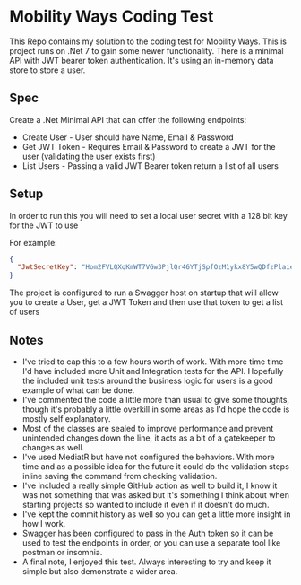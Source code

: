 # Mobility Ways Coding Test
This Repo contains my solution to the coding test for Mobility Ways. This is project runs on .Net 7 to gain some newer functionality. There is a minimal API with JWT bearer token authentication. It's using an in-memory data store to store a user.

## Spec
Create a .Net Minimal API that can offer the following endpoints:
- Create User - User should have Name, Email & Password
- Get JWT Token - Requires Email & Password to create a JWT for the user (validating the user exists first) 
- List Users - Passing a valid JWT Bearer token return a list of all users

## Setup
In order to run this you will need to set a local user secret with a 128 bit key for the JWT to use

For example:

```json
{
  "JwtSecretKey": "Hom2FVLQXqKmWT7VGw3PjlQr46YTjSpfOzM1ykx8Y5wQDfzPlaieq4HIk3jTRtcyaWIlO8CCDH4YDaTrQCREHuHcZIbDfgI61hjYZ3BmavGa2J0Bxe2MImROZOKo1VPp"
}
```

The project is configured to run a Swagger host on startup that will allow you to create a User, get a JWT Token and then use that token to get a list of users

## Notes
- I've tried to cap this to a few hours worth of work. With more time time I'd have included more Unit and Integration tests for the API. Hopefully the included unit tests around the business logic for users is a good example of what can be done.
- I've commented the code a little more than usual to give some thoughts, though it's probably a little overkill in some areas as I'd hope the code is mostly self explanatory.
- Most of the classes are sealed to improve performance and prevent unintended changes down the line, it acts as a bit of a gatekeeper to changes as well.
- I've used MediatR but have not configured the behaviors. With more time and as a possible idea for the future it could do the validation steps inline saving the command from checking validation.
- I've included a really simple GitHub action as well to build it, I know it was not something that was asked but it's something I think about when starting projects so wanted to include it even if it doesn't do much.
- I've kept the commit history as well so you can get a little more insight in how I work.
- Swagger has been configured to pass in the Auth token so it can be used to test the endpoints in order, or you can use a separate tool like postman or insomnia.
- A final note, I enjoyed this test. Always interesting to try and keep it simple but also demonstrate a wider area.
